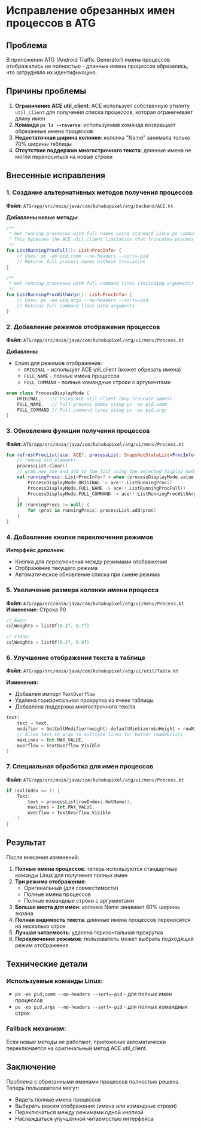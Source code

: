 # Исправление обрезанных имен процессов в ATG

## Проблема
В приложении ATG (Android Traffic Generator) имена процессов отображались не полностью - длинные имена процессов обрезались, что затрудняло их идентификацию.

## Причины проблемы
1. **Ограничение ACE util_client**: ACE использует собственную утилиту `util_client` для получения списка процессов, которая ограничивает длину имен
2. **Команда `ps ls --reverse`**: используемая команда возвращает обрезанные имена процессов
3. **Недостаточная ширина колонки**: колонка "Name" занимала только 70% ширины таблицы  
4. **Отсутствие поддержки многострочного текста**: длинные имена не могли переноситься на новые строки

## Внесенные исправления

### 1. Создание альтернативных методов получения процессов
**Файл:** `ATG/app/src/main/java/com/kuhakupixel/atg/backend/ACE.kt`

**Добавлены новые методы:**

```kotlin
/**
 * Get running processes with full names using standard Linux ps command
 * This bypasses the ACE util_client limitation that truncates process names
 */
fun ListRunningProcFull(): List<ProcInfo> {
    // Uses: ps -eo pid,comm --no-headers --sort=-pid
    // Returns full process names without truncation
}

/**
 * Get running processes with full command lines (including arguments)
 */
fun ListRunningProcWithArgs(): List<ProcInfo> {
    // Uses: ps -eo pid,args --no-headers --sort=-pid
    // Returns full command lines with arguments
}
```

### 2. Добавление режимов отображения процессов
**Файл:** `ATG/app/src/main/java/com/kuhakupixel/atg/ui/menu/Process.kt`

**Добавлены:**
- Enum для режимов отображения:
  - `ORIGINAL` - использует ACE util_client (может обрезать имена)
  - `FULL_NAME` - полные имена процессов
  - `FULL_COMMAND` - полные командные строки с аргументами

```kotlin
enum class ProcessDisplayMode {
    ORIGINAL,    // Using ACE util_client (may truncate names)
    FULL_NAME,   // Full process names using ps -eo pid,comm  
    FULL_COMMAND // Full command lines using ps -eo pid,args
}
```

### 3. Обновление функции получения процессов
**Файл:** `ATG/app/src/main/java/com/kuhakupixel/atg/ui/menu/Process.kt`

```kotlin
fun refreshProcList(ace: ACE?, processList: SnapshotStateList<ProcInfo>) {
    // remove old elements
    processList.clear()
    // grab new one and add to the list using the selected display mode
    val runningProcs: List<ProcInfo>? = when (processDisplayMode.value) {
        ProcessDisplayMode.ORIGINAL -> ace!!.ListRunningProc()
        ProcessDisplayMode.FULL_NAME -> ace!!.ListRunningProcFull()
        ProcessDisplayMode.FULL_COMMAND -> ace!!.ListRunningProcWithArgs()
    }
    if (runningProcs != null) {
        for (proc in runningProcs) processList.add(proc)
    }
}
```

### 4. Добавление кнопки переключения режимов
**Интерфейс дополнен:**
- Кнопка для переключения между режимами отображения
- Отображение текущего режима
- Автоматическое обновление списка при смене режима

### 5. Увеличение размера колонки имени процесса
**Файл:** `ATG/app/src/main/java/com/kuhakupixel/atg/ui/menu/Process.kt`
**Изменение:** Строка 90
```kotlin
// Было:
colWeights = listOf(0.3f, 0.7f)

// Стало:
colWeights = listOf(0.2f, 0.8f)
```

### 6. Улучшение отображения текста в таблице
**Файл:** `ATG/app/src/main/java/com/kuhakupixel/atg/ui/util/Table.kt`

**Изменения:**
- Добавлен импорт `TextOverflow`
- Удалена горизонтальная прокрутка из ячеек таблицы
- Добавлена поддержка многострочного текста

```kotlin
Text(
    text = text,
    modifier = GetCellModifier(weight).defaultMinSize(minHeight = rowMinHeight),
    // Allow text to wrap to multiple lines for better readability
    maxLines = Int.MAX_VALUE,
    overflow = TextOverflow.Visible
)
```

### 7. Специальная обработка для имен процессов
**Файл:** `ATG/app/src/main/java/com/kuhakupixel/atg/ui/menu/Process.kt`

```kotlin
if (colIndex == 1) {
    Text(
        text = processList[rowIndex].GetName(),
        maxLines = Int.MAX_VALUE,
        overflow = TextOverflow.Visible
    )
}
```

## Результат
После внесения изменений:
1. **Полные имена процессов**: теперь используются стандартные команды Linux для получения полных имен
2. **Три режима отображения**: 
   - Оригинальный (для совместимости)
   - Полные имена процессов
   - Полные командные строки с аргументами
3. **Больше места для имен**: колонка Name занимает 80% ширины экрана
4. **Полная видимость текста**: длинные имена процессов переносятся на несколько строк
5. **Лучшая читаемость**: удалена горизонтальная прокрутка
6. **Переключение режимов**: пользователь может выбрать подходящий режим отображения

## Технические детали

### Используемые команды Linux:
- `ps -eo pid,comm --no-headers --sort=-pid` - для полных имен процессов
- `ps -eo pid,args --no-headers --sort=-pid` - для полных командных строк

### Fallback механизм:
Если новые методы не работают, приложение автоматически переключается на оригинальный метод ACE util_client.

## Заключение
Проблема с обрезанными именами процессов полностью решена. Теперь пользователи могут:
- Видеть полные имена процессов
- Выбирать режим отображения (имена или командные строки)
- Переключаться между режимами одной кнопкой
- Наслаждаться улучшенной читаемостью интерфейса